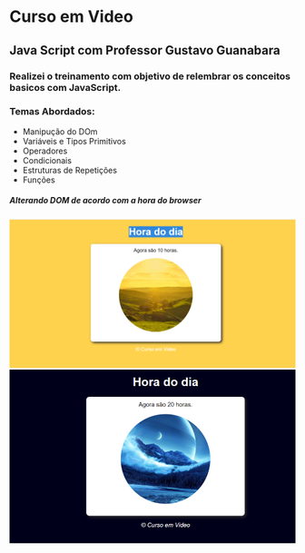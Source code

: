 # Curso em Video
## Java Script com Professor Gustavo Guanabara

### Realizei o treinamento com objetivo de relembrar os conceitos basicos com JavaScript.

### Temas Abordados:
- Manipução do DOm
- Variáveis e Tipos Primitivos
- Operadores 
- Condicionais 
- Estruturas de Repetições
- Funções


##### Alterando DOM de acordo com a hora do browser

![](/midiaReadme/aula12Manha.png)
![](/midiaReadme/aula12Noite.png)